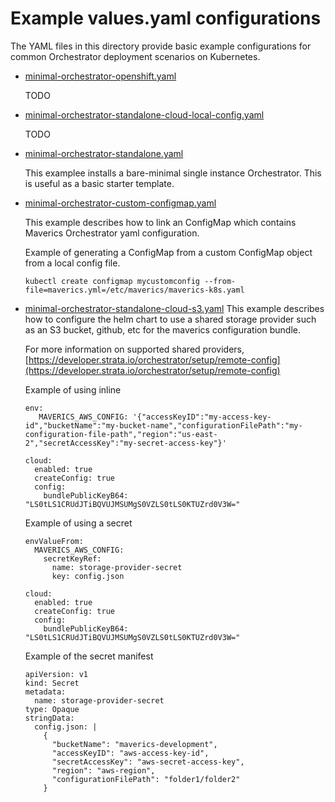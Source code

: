 # Example values.yaml configurations

The YAML files in this directory provide basic example configurations for common 
Orchestrator deployment scenarios on Kubernetes.

* [minimal-orchestrator-openshift.yaml](./minimal-orchestrator-openshift.yaml) 
  
  TODO

* [minimal-orchestrator-standalone-cloud-local-config.yaml](./minimal-orchestrator-standalone-cloud-local-config.yaml) 
  
  TODO

* [minimal-orchestrator-standalone.yaml](./minimal-orchestrator-standalone.yaml) 

    This examplee installs a bare-minimal single instance Orchestrator. This is useful as a basic 
starter template.

* [minimal-orchestrator-custom-configmap.yaml](./minimal-orchestrator-custom-configmap.yaml) 
  
    This example describes how to link an ConfigMap which contains Maverics Orchestrator yaml configuration.

    Example of generating a ConfigMap from a custom ConfigMap object from a local config file.

    ```kubectl create configmap mycustomconfig --from-file=maverics.yml=/etc/maverics/maverics-k8s.yaml```

* [minimal-orchestrator-standalone-cloud-s3.yaml](./minimal-orchestrator-standalone-cloud-s3.yaml)
  This example describes how to configure the helm chart to use a shared storage provider such as an S3 bucket, github, etc for the maverics configuration bundle.

  For more information on supported shared providers, [https://developer.strata.io/orchestrator/setup/remote-config](https://developer.strata.io/orchestrator/setup/remote-config)

  

  Example of using inline
  ```
  env: 
     MAVERICS_AWS_CONFIG: '{"accessKeyID":"my-access-key-id","bucketName":"my-bucket-name","configurationFilePath":"my-configuration-file-path","region":"us-east-2","secretAccessKey":"my-secret-access-key"}'
    
  cloud:
    enabled: true
    createConfig: true
    config:
      bundlePublicKeyB64: "LS0tLS1CRUdJTiBQVUJMSUMgS0VZLS0tLS0KTUZrd0V3W="
  ```

  Example of using a secret
  ```
  envValueFrom:
    MAVERICS_AWS_CONFIG:
      secretKeyRef:
        name: storage-provider-secret
        key: config.json

  cloud:
    enabled: true
    createConfig: true
    config:
      bundlePublicKeyB64: "LS0tLS1CRUdJTiBQVUJMSUMgS0VZLS0tLS0KTUZrd0V3W="
  ```

  Example of the secret manifest
  ```
  apiVersion: v1
  kind: Secret
  metadata:
    name: storage-provider-secret
  type: Opaque
  stringData:
    config.json: |
      {
        "bucketName": "maverics-development",
        "accessKeyID": "aws-access-key-id",
        "secretAccessKey": "aws-secret-access-key",
        "region": "aws-region",
        "configurationFilePath": "folder1/folder2"
      }
  ```